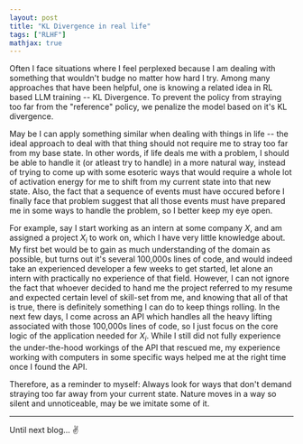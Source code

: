 ```yaml
---
layout: post
title: "KL Divergence in real life"
tags: ["RLHF"]
mathjax: true
---
```


Often I face situations where I feel perplexed because I am dealing with something that wouldn't budge no matter how hard I try. Among many approaches that have been helpful, one is knowing
a related idea in RL based LLM training -- KL Divergence. To prevent the policy from straying too far from the "reference" policy, we penalize the model based on it's KL divergence.

May be I can apply something similar when dealing with things in life -- the ideal approach to deal with that thing should not require me to stray too far from my base state. In other words,
if life deals me with a problem, I should be able to handle it (or atleast try to handle) in a more natural way, instead of trying to come up with some esoteric ways that would require a whole
lot of activation energy for me to shift from my current state into that new state. Also, the fact that a sequence of events must have occured before I finally face that problem suggest that all those events must have
prepared me in some ways to handle the problem, so I better keep my eye open.

For example, say I start working as an intern at some company $X$, and am assigned a project $X_i$ to work on, which I have very little knowledge about. My first bet would be to gain as much
understanding of the domain as possible, but turns out it's several 100,000s lines of code, and would indeed take an experienced developer a few weeks to get started, let alone an intern with 
practically no experience of that field. However, I can not ignore the fact that whoever decided to hand me the project referred to my resume and expected certain level of skill-set from me,
and knowing that all of that is true, there is definitely something I can do to keep things rolling. In the next few days, I come across an API which handles all the heavy lifting associated with those 100,000s
lines of code, so I just focus on the core logic of the application needed for $X_i$. While I still did not fully experience the under-the-hood workings of the API that rescued me, my experience
working with computers in some specific ways helped me at the right time once I found the API. 

Therefore, as a reminder to myself: Always look for ways that don't demand straying too far away from your current state. Nature moves in a way so silent and unnoticeable, may be we imitate
some of it.

---

Until next blog... :v:
